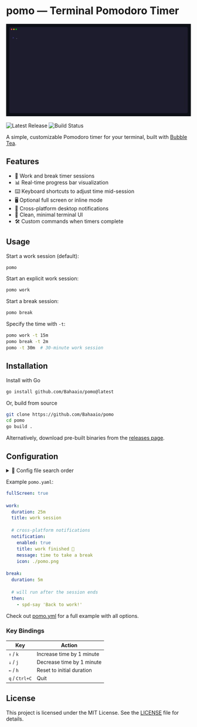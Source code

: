 # pomo — Terminal Pomodoro Timer

![Demo](.github/assets/pomo.gif)

![Latest Release](https://img.shields.io/github/release/Bahaaio/pomo.svg) ![Build Status](https://github.com/Bahaaio/pomo/actions/workflows/build.yml/badge.svg)

A simple, customizable Pomodoro timer for your terminal, built with [Bubble Tea](https://github.com/charmbracelet/bubbletea).

## Features

- 🍅 Work and break timer sessions
- 📊 Real-time progress bar visualization
- ⌨️ Keyboard shortcuts to adjust time mid-session
- 🖥️ Optional full screen or inline mode
- 🔔 Cross-platform desktop notifications
- 🎨 Clean, minimal terminal UI
- 🛠️ Custom commands when timers complete

## Usage

Start a work session (default):

```bash
pomo
```

Start an explicit work session:

```bash
pomo work
```

Start a break session:

```bash
pomo break
```

Specify the time with `-t`:

```bash
pomo work -t 15m
pomo break -t 2m
pomo -t 30m  # 30-minute work session
```

## Installation

Install with Go

```bash
go install github.com/Bahaaio/pomo@latest
```

Or, build from source

```bash
git clone https://github.com/Bahaaio/pomo
cd pomo
go build .
```

Alternatively, download pre-built binaries from the [releases page](https://github.com/Bahaaio/pomo/releases).

## Configuration

<details>
<summary>📁 Config file search order</summary>

pomo looks for its config file in the following order:

1. **Current directory**: `pomo.yaml` (highest priority)
2. **System config directory**:
   - **Linux**: `~/.config/pomo/pomo.yaml`
   - **macOS**: `~/Library/Application Support/pomo/pomo.yaml`
   - **Windows**: `%APPDATA%\pomo\pomo.yaml`
3. **Built-in defaults** if no config file is found

</details>

Example `pomo.yaml`:

```yaml
fullScreen: true

work:
  duration: 25m
  title: work session

  # cross-platform notifications
  notification:
    enabled: true
    title: work finished 🎉
    message: time to take a break
    icon: ./pomo.png

break:
  duration: 5m

  # will run after the session ends
  then:
    - spd-say 'Back to work!'
```

Check out [pomo.yml](pomo.yml) for a full example with all options.

### Key Bindings

| Key            | Action                    |
| -------------- | ------------------------- |
| `↑` / `k`      | Increase time by 1 minute |
| `↓` / `j`      | Decrease time by 1 minute |
| `←` / `h`      | Reset to initial duration |
| `q` / `Ctrl+C` | Quit                      |

## License

This project is licensed under the MIT License. See the [LICENSE](LICENSE) file for details.
